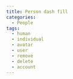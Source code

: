 ```yaml
---
title: Person dash fill
categories:
  - People
tags:
  - human
  - individual
  - avatar
  - user
  - remove
  - delete
  - account
---
```

